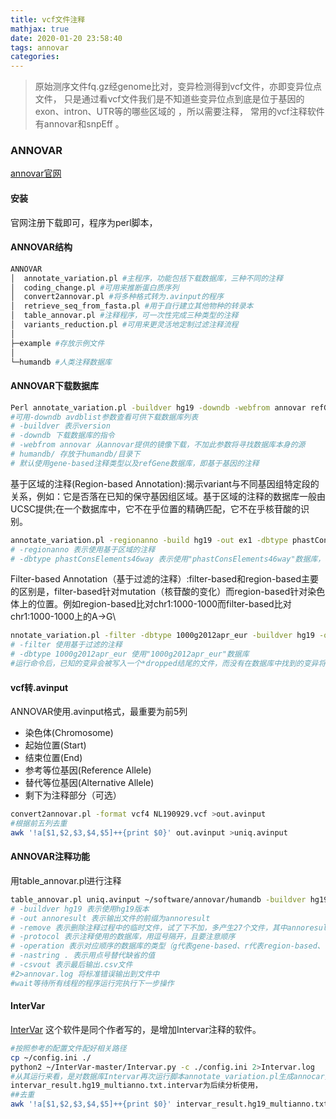 ```yaml
---
title: vcf文件注释
mathjax: true
date: 2020-01-20 23:58:40
tags: annovar
categories: 
---
```




> 原始测序文件fq.gz经genome比对，变异检测得到vcf文件，亦即变异位点文件， 只是通过看vcf文件我们是不知道些变异位点到底是位于基因的exon、intron、UTR等的哪些区域的 ，所以需要注释， 常用的vcf注释软件有annovar和snpEff 。

<!--more-->

###  ANNOVAR 

[annovar官网](http://annovar.openbioinformatics.org/en/latest/)

#### 安装

官网注册下载即可，程序为perl脚本，

#### ANNOVAR结构

```bash
ANNOVAR  
│  annotate_variation.pl #主程序，功能包括下载数据库，三种不同的注释
│  coding_change.pl #可用来推断蛋白质序列
│  convert2annovar.pl #将多种格式转为.avinput的程序
│  retrieve_seq_from_fasta.pl #用于自行建立其他物种的转录本
│  table_annovar.pl #注释程序，可一次性完成三种类型的注释
│  variants_reduction.pl #可用来更灵活地定制过滤注释流程
│
├─example #存放示例文件
│
└─humandb #人类注释数据库
```

#### ANNOVAR下载数据库

```bash
Perl annotate_variation.pl -buildver hg19 -downdb -webfrom annovar refGene humandb/
#可用-downdb avdblist参数查看可供下载数据库列表
# -buildver 表示version
# -downdb 下载数据库的指令
# -webfrom annovar 从annovar提供的镜像下载，不加此参数将寻找数据库本身的源
# humandb/ 存放于humandb/目录下
# 默认使用gene-based注释类型以及refGene数据库，即基于基因的注释
```
基于区域的注释(Region-based Annotation):揭示variant与不同基因组特定段的关系，例如：它是否落在已知的保守基因组区域。基于区域的注释的数据库一般由UCSC提供;在一个数据库中，它不在乎位置的精确匹配，它不在乎核苷酸的识别。
```bash
annotate_variation.pl -regionanno -build hg19 -out ex1 -dbtype phastConsElements46way example/ex1.avinput humandb/
# -regionanno 表示使用基于区域的注释
# -dbtype phastConsElements46way 表示使用"phastConsElements46way"数据库，注意需要使用Region-based的数据库
```
Filter-based Annotation（基于过滤的注释）:filter-based和region-based主要的区别是，filter-based针对mutation（核苷酸的变化）而region-based针对染色体上的位置。例如region-based比对chr1:1000-1000而filter-based比对chr1:1000-1000上的A->G\
```bash
nnotate_variation.pl -filter -dbtype 1000g2012apr_eur -buildver hg19 -out ex1 example/ex1.avinput humandb/
# -filter 使用基于过滤的注释
# -dbtype 1000g2012apr_eur 使用"1000g2012apr_eur"数据库
#运行命令后，已知的变异会被写入一个*dropped结尾的文件，而没有在数据库中找到的变异将会被写入*filtered结尾的文件，*dropped文件是我们所需要的结果
```

#### vcf转.avinput
ANNOVAR使用.avinput格式，最重要为前5列
- 染色体(Chromosome)
- 起始位置(Start)
- 结束位置(End)
- 参考等位基因(Reference Allele)
- 替代等位基因(Alternative Allele)
- 剩下为注释部分（可选）
```bash
convert2annovar.pl -format vcf4 NL190929.vcf >out.avinput
#根据前五列去重
awk '!a[$1,$2,$3,$4,$5]++{print $0}' out.avinput >uniq.avinput
```
#### ANNOVAR注释功能
用table_annovar.pl进行注释
```bash
table_annovar.pl uniq.avinput ~/software/annovar/humandb -buildver hg19 -out annoresult -remove -protocol refGene,avsnp150,1000g2015aug_all,1000g2015aug_eas,1000g2015aug_sas,1000g2015aug_amr,1000g2015aug_afr,1000g2015aug_eur,gnomad_exome_20190125,dbnsfp30a,intervar_20170202,clinvar_20190305 -operation g,f,f,f,f,f,f,f,f,f,f,f 2>annovar.log &wait
# -buildver hg19 表示使用hg19版本
# -out annoresult 表示输出文件的前缀为annoresult
# -remove 表示删除注释过程中的临时文件，试了下不加，多产生27个文件，其中annoresult.hg19_multianno.txt文件为后续分析使用
# -protocol 表示注释使用的数据库，用逗号隔开，且要注意顺序
# -operation 表示对应顺序的数据库的类型（g代表gene-based、r代表region-based、f代表filter-based），用逗号隔开，注意顺序
# -nastring . 表示用点号替代缺省的值
# -csvout 表示最后输出.csv文件
#2>annovar.log 将标准错误输出到文件中
#wait等待所有线程的程序运行完执行下一步操作
```
#### InterVar
[InterVar](https://github.com/WGLab/InterVar)
这个软件是同个作者写的，是增加Intervar注释的软件。
```bash
#按照参考的配置文件配好相关路径
cp ~/config.ini ./ 
python2 ~/InterVar-master/Intervar.py -c ./config.ini 2>Intervar.log
#从其运行来看，是对数据库Intervar再次运行脚本annotate_variation.pl生成annocar数据库，convert2annovar.pl ,table_annovar.pl产生三个文件，其中
intervar_result.hg19_multianno.txt.intervar为后续分析使用，
##去重
awk '!a[$1,$2,$3,$4,$5]++{print $0}' intervar_result.hg19_multianno.txt.intervar >intervar_result_uniq
```

